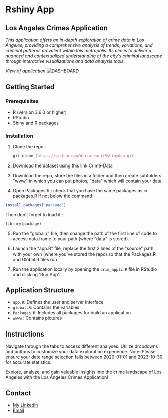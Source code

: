 # Rshiny App

## Los Angeles Crimes Application 

*This application offers an in-depth exploration of crime data in Los Angeles,
  providing a comprehensive analysis of trends, variations, and criminal 
  patterns prevalent within this metropolis.
  Its aim is to deliver a nuanced and contextualized understanding of 
  the city's criminal landscape through interactive visualizations and 
  data analysis tools.*

*View of application*
![DASHBOARD](https://github.com/doriankari/RshinyApp/assets/146330254/7e148bd2-2c4e-4fac-a900-4d62fbc1d170)

## Getting Started

### Prerequisites

- R (version 3.6.0 or higher)
- RStudio
- Shiny and R packages

### Installation

1. Clone the repo:
   ```sh
   git clone [https://github.com/doriankari/RshinyApp.git]
   ```
2. Download the dataset using this link [Crime-Data](https://data.lacity.org/Public-Safety/Crime-Data-from-2020-to-Present/2nrs-mtv8/about_data)

3. Download the repo, store the files in a folder and then create subfolders "www" in which you can put photos, "data" which will contain your data.
   
4. Open Packages.R : 
check that you have the same packages as in packages.R if not below the command :
```R
install.packages('package')
```
Then don't forget to load it :
```R
library(package)
```
5. Run the "global.r" file, then change the path of the first line of code to access data.frame to your path (where "data" is stored).

6. Launch the "app.R" file, replace the first 2 lines of the "source" path with your own (where you've stored the repo) so that the Packages.R and Global.R files run.

7. Run the application locally by opening the `crim_appli.R` file in RStudio and clicking 'Run App'. 

## Application Structure

- `app.R`: Defines the user and server interface
- `global.R`: Contains the variables 
- `Packages.R`: Includes all packages for build an application
- `wwww` : Contains pictures

## Instructions 

Navigate through the tabs to access different analyses.
Utilize dropdowns and buttons to customize your data exploration experience.
Note: Please ensure your date range selection falls between 2020-01-01 and 2023-10-30 for accurate statistics.

Explore, analyze, and gain valuable insights into the crime landscape of Los Angeles with the Los Angeles Crimes Application!

## Contact

- [My Linkedin](https://www.linkedin.com/in/dorian-amri-8685a2177/)
- [Email](amri.dk@hotmail.com)